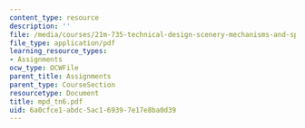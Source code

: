 ```yaml
---
content_type: resource
description: ''
file: /media/courses/21m-735-technical-design-scenery-mechanisms-and-special-effects-spring-2004/6a0cfce1abdc5ac169397e17e8ba0d39_mpd_tn6.pdf
file_type: application/pdf
learning_resource_types:
- Assignments
ocw_type: OCWFile
parent_title: Assignments
parent_type: CourseSection
resourcetype: Document
title: mpd_tn6.pdf
uid: 6a0cfce1-abdc-5ac1-6939-7e17e8ba0d39
---
```

